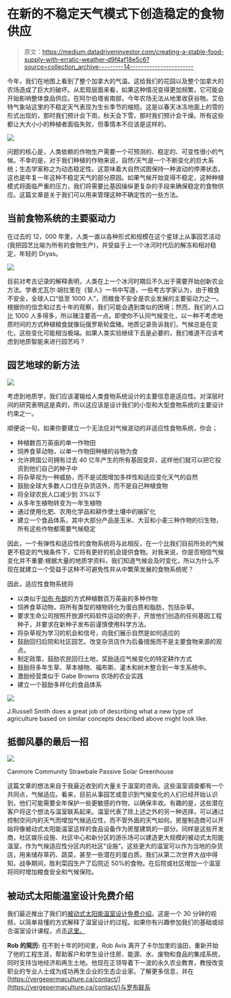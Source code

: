 # 在新的不稳定天气模式下创造稳定的食物供应

> 原文：<https://medium.datadriveninvestor.com/creating-a-stable-food-supply-with-erratic-weather-d9f4af18e5c6?source=collection_archive---------14----------------------->

今年，我们在地图上看到了整个加拿大的气温。这给我们的花园以及整个加拿大的农场造成了巨大的破坏。从宏观层面来看，如果这种情况变得更加频繁，它可能会开始影响整体食品供应。在阿尔伯塔省南部，今年农场无法从地里收获谷物。艾伯特气象站这里的不稳定天气表现为生长季节的缩短。这是以春天冰冻地面上的雪的形式出现的，那时我们预计会下雨，秋天会下雪，那时我们预计会干燥。所有这些都让大大小小的种植者面临失败，但事情本不应该是这样的。

![](img/c0aa85bd02a8be394756838f7d2a532e.png)

问题的核心是，人类依赖的作物生产需要一个可预测的、稳定的、可变性很小的气候。不幸的是，对于我们种植的作物来说，自然/天气是一个不断变化的巨大系统；生态学家称之为动态稳定性。这意味着大自然试图保持一种波动的停滞状态，这也是年复一年这种不稳定天气的部分原因。如果气候开始变得不稳定，这种种植模式将面临严重的压力，我们将需要比基因操纵更复杂的手段来确保稳定的食物供应。这篇文章是关于我们可以用来管理这种不确定性的一些方法。

## 当前食物系统的主要驱动力

在过去的 12，000 年里，人类一直以各种形式和规模在这个星球上从事园艺活动(我把园艺比喻为所有的食物生产)，并受益于上一个冰河时代后的解冻和相对稳定，年轻的 Dryas。

![](img/7ff6e8b71151a09c6c024d98cc41a221.png)

目前对考古记录的解释表明，人类在上一个冰河时期后不久出于需要开始创新农业方法。学者尤瓦尔·胡拉里在《智人》一书中写道，一些考古学家认为，由于粮食不安全，全球人口“低至 1000 人”，而粮食不安全是农业发展的主要驱动力之一。根据你的信念和过去十年的观察，我们可能会遇到类似的困境；然而，我们的人口比 1000 人多得多，所以赌注要高一点。即使你不认同气候变化，以一种不考虑地质时间的方式种植粮食就像玩俄罗斯轮盘赌。地质记录告诉我们，气候总是在变化，这些变化可能相当极端。如果人类实验继续下去是必要的，我们难道不应该考虑到地质智能来进行园艺吗？

## 园艺地球的新方法

![](img/890d6b4595312a469664c342245fa2b5.png)

考虑到地质学，我们应该灌输给人类食物系统设计的主要信息是适应性。对深层时间的研究表明这是真的，所以这应该是设计我们的小型和大型食物系统的主要设计约束之一。

顺便说一句，如果你要建立一个无法应对气候波动的非适应性食物系统，你会；

*   种植数百万英亩的单一作物田
*   饲养食草动物，以单一作物田种植的谷物为食
*   允许跨国公司拥有过去 40 亿年产生的所有基因变异，这样他们就可以把它投资到他们自己的种子中
*   将杂草视为一种威胁，而不是试图增加多样性和适应变化天气的自然
*   鼓励全球大多数人口住在杂货店外，而不是自己种植食物
*   将全球农民人口减少到 3%以下
*   从多年生植物转变为一年生植物
*   通过使用化肥、农用化学品和耕作使土壤中的碳矿化
*   建立一个食品体系，其中大部分产品是玉米、大豆和小麦三种作物的衍生物，所有这些作物都需要气候稳定

因此，一个有弹性和适应性的食物系统将与此相反，在一个比我们目前所处的气候更不稳定的气候条件下，它将有更好的机会提供食物。对我来说，你是否相信气候变化并不重要:根据大量的地质学资料，我们知道气候会及时变化，所以为什么不现在就建立一个受益于这种不可避免性并从中繁荣发展的食物系统呢？

因此，适应性食物系统将

*   以类似于[加布·布朗](https://vimeo.com/80518559)的方式种植数百万英亩的多种作物
*   饲养食草动物，将所有类型的植物转化为蛋白质和脂肪，包括杂草。
*   要求生命公司按照开放源代码软件运动的例子，开放他们创造的任何基因工程种子，并要求在新种子发布前谨慎使用科学方法。
*   将杂草视为学习的机会和信号，向我们展示自然是如何适应的
*   鼓励回归后院和社区园艺。改变杂货店作为后备措施而不是主要食物来源的观点。
*   制定政策，鼓励农民回归土地，奖励适应气候变化的特定耕作方式
*   鼓励将多年生草、草本植物、福布斯、灌木和树木整合到一年生系统中。
*   激励经营类似于 Gabe Browns 农场的农业实践
*   建立一个鼓励多样化的食品体系

![](img/312bbf8a8641745e8f74d81938d20a2a.png)

J.Russell Smith does a great job of describing what a new type of agriculture based on similar concepts described above might look like.

## 抵御风暴的最后一招

![](img/90477a65d765131909245c530b81f608.png)

Canmore Community Strawbale Passive Solar Greenhouse

这篇文章的想法来自于我最近收到的大量关于温室的咨询。这些温室调查都有一个共同点，气候适应。看来，目前从事园艺或意识到气候变化的人们已经开始认识到，他们可能需要全年保护一些更敏感的作物，以确保丰收。有趣的是，这些潜在客户将这个想法与温室联系起来。温室代表了除上述之外的另一种选择，可以通过控制空间内的天气而增加气候适应性，而不管外面的天气如何。房屋制造商可以开始将像被动式太阳能温室这样的食品设备作为房屋建筑的一部分。同样是这些开发商，社区娱乐设施、社区中心和新分区的游乐场可以建造更大规模的被动式太阳能温室，作为气候适应性分区内的社区“设施”。这些更大的温室可以作为当地的杂货店，用来储存草药、蔬菜，甚至一些潜在的蛋白质。我们从第二次世界大战中得知，战争期间，胜利菜园生产了后院近 50%的食物。在后院或社区增加一个温室将同时增加粮食安全和气候保险。

## 被动式太阳能温室设计免费介绍

我们最近推出了我们的[被动式太阳能温室设计免费介绍](https://www.smallfarmacademy.com/a/10115/LAFiALDo)。这是一个 30 分钟的视频，以简单易懂的方式解释了温室设计的过程。如果你有兴趣参加我们的基础或综合温室设计课程，点击[这里。](https://vergepermaculture.ca/passive-solar-greenhouse/)

**Rob 的简历:**
在不到十年的时间里，Rob Avis 离开了卡尔加里的油田，重新开始了他的工程生涯，帮助客户和学生设计住房、能源、水、废物和食品的集成系统，同时支持当地经济和再生土地。他现在正领导着下一波的永久农业教育，教授改变职业的专业人士成为成功再生企业的生态企业家。了解更多信息，并在[https://vergepermaculture.ca/contact/](https://vergepermaculture.ca/contact/)与罗布联系